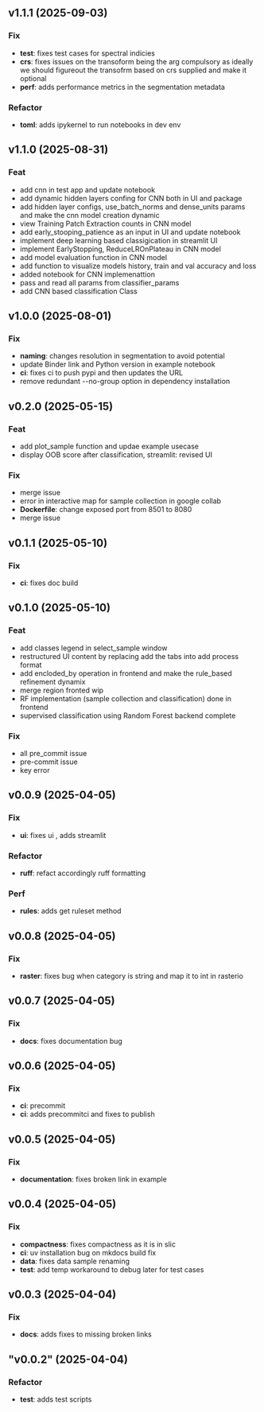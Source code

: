 ## v1.1.1 (2025-09-03)

### Fix

- **test**: fixes test cases for spectral indicies
- **crs**: fixes issues on the transoform being the arg compulsory as ideally we should figureout the transofrm based on crs supplied and make it optional
- **perf**: adds performance metrics in the segmentation metadata

### Refactor

- **toml**: adds ipykernel to run notebooks in dev env

## v1.1.0 (2025-08-31)

### Feat

- add cnn in test app and update notebook
- add dynamic hidden layers confing for CNN both in UI and package
- add hidden layer configs, use_batch_norms and dense_units params and make the cnn model creation dynamic
- view Training Patch Extraction counts in CNN model
- add early_stooping_patience as an input in UI and update notebook
- implement deep learning based classigication in streamlit UI
- implement EarlyStopping, ReduceLROnPlateau in CNN model
- add model evaluation function in CNN model
- add  function to visualize models history, train and val accuracy and loss
- added notebook for CNN implemenattion
- pass and read all params from classifier_params
- add CNN based classification Class

## v1.0.0 (2025-08-01)

### Fix

- **naming**: changes resolution in segmentation to avoid potential
- update Binder link and Python version in example notebook
- **ci**: fixes ci to push pypi and then updates the URL
- remove redundant --no-group option in dependency installation

## v0.2.0 (2025-05-15)

### Feat

- add plot_sample function and updae example usecase
- display OOB score after classification, streamlit: revised UI

### Fix

- merge issue
- error in interactive map for sample collection  in google collab
- **Dockerfile**: change exposed port from 8501 to 8080
- merge issue

## v0.1.1 (2025-05-10)

### Fix

- **ci**: fixes doc build

## v0.1.0 (2025-05-10)

### Feat

- add classes legend in select_sample window
- restructured UI content by replacing add the tabs into add process format
- add encloded_by operation in frontend and make the rule_based refinement dynamix
- merge region fronted wip
- RF implementation (sample collection and classification) done in frontend
- supervised classification using Random Forest backend complete

### Fix

- all pre_commit issue
- pre-commit issue
- key error

## v0.0.9 (2025-04-05)

### Fix

- **ui**: fixes ui , adds streamlit

### Refactor

- **ruff**: refact accordingly ruff formatting

### Perf

- **rules**: adds get ruleset method

## v0.0.8 (2025-04-05)

### Fix

- **raster**: fixes bug when category is string and map it to int in rasterio

## v0.0.7 (2025-04-05)

### Fix

- **docs**: fixes documentation bug

## v0.0.6 (2025-04-05)

### Fix

- **ci**: precommit
- **ci**: adds precommitci and fixes to publish

## v0.0.5 (2025-04-05)

### Fix

- **documentation**: fixes broken link in example

## v0.0.4 (2025-04-05)

### Fix

- **compactness**: fixes compactness as it is in slic
- **ci**: uv installation bug on mkdocs build fix
- **data**: fixes data sample renaming
- **test**: add temp workaround to debug later for test cases

## v0.0.3 (2025-04-04)

### Fix

- **docs**: adds fixes to missing broken links

## "v0.0.2" (2025-04-04)

### Refactor

- **test**: adds test scripts
